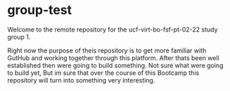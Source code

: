 # group-test
Welcome to the remote repository for the ucf-virt-bo-fsf-pt-02-22 study group 1.

Right now the purpose of theis repository is to get more familiar with GutHub and working together through this platform. 
After thats been well established then were going to build something. Not sure what were going to build yet, But im sure that over the course of this Bootcamp this repository will turn into something very interesting. 
